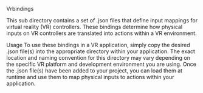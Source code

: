 Vrbindings 

This sub directory contains a set of .json files that define input mappings for virtual reality (VR) controllers. These bindings determine how physical inputs on VR controllers are translated into actions within a VR environment. 


Usage 
To use these bindings in a VR application, simply copy the desired .json file(s) into the appropriate directory within your application. The exact location and naming convention for this directory may vary depending on the specific VR platform and development environment you are using.
Once the .json file(s) have been added to your project, you can load them at runtime and use them to map physical inputs to actions within your application.




